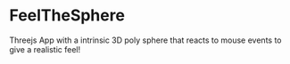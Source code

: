 # FeelTheSphere

Threejs App with a intrinsic 3D poly sphere that reacts to mouse events to give a realistic feel!
